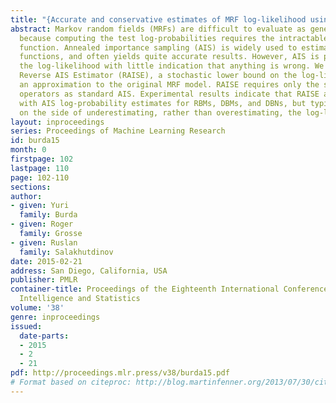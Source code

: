 ```yaml
---
title: "{Accurate and conservative estimates of MRF log-likelihood using reverse annealing}"
abstract: Markov random fields (MRFs) are difficult to evaluate as generative models
  because computing the test log-probabilities requires the intractable partition
  function. Annealed importance sampling (AIS) is widely used to estimate MRF partition
  functions, and often yields quite accurate results. However, AIS is prone to overestimate
  the log-likelihood with little indication that anything is wrong. We present the
  Reverse AIS Estimator (RAISE), a stochastic lower bound on the log-likelihood of
  an approximation to the original MRF model. RAISE requires only the same MCMC transition
  operators as standard AIS. Experimental results indicate that RAISE agrees closely
  with AIS log-probability estimates for RBMs, DBMs, and DBNs, but typically errs
  on the side of underestimating, rather than overestimating, the log-likelihood.
layout: inproceedings
series: Proceedings of Machine Learning Research
id: burda15
month: 0
firstpage: 102
lastpage: 110
page: 102-110
sections: 
author:
- given: Yuri
  family: Burda
- given: Roger
  family: Grosse
- given: Ruslan
  family: Salakhutdinov
date: 2015-02-21
address: San Diego, California, USA
publisher: PMLR
container-title: Proceedings of the Eighteenth International Conference on Artificial
  Intelligence and Statistics
volume: '38'
genre: inproceedings
issued:
  date-parts:
  - 2015
  - 2
  - 21
pdf: http://proceedings.mlr.press/v38/burda15.pdf
# Format based on citeproc: http://blog.martinfenner.org/2013/07/30/citeproc-yaml-for-bibliographies/
---
```

